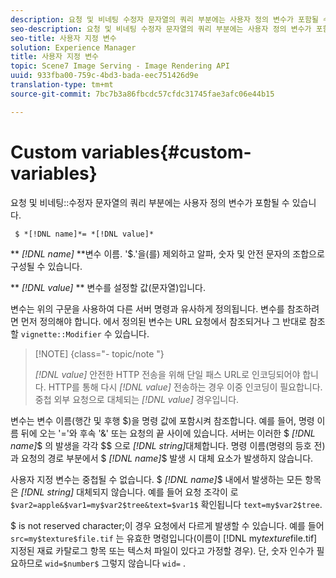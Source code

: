 ```yaml
---
description: 요청 및 비네팅 수정자 문자열의 쿼리 부분에는 사용자 정의 변수가 포함될 수 있습니다.
seo-description: 요청 및 비네팅 수정자 문자열의 쿼리 부분에는 사용자 정의 변수가 포함될 수 있습니다.
seo-title: 사용자 지정 변수
solution: Experience Manager
title: 사용자 지정 변수
topic: Scene7 Image Serving - Image Rendering API
uuid: 933fba00-759c-4bd3-bada-eec751426d9e
translation-type: tm+mt
source-git-commit: 7bc7b3a86fbcdc57cfdc31745fae3afc06e44b15

---
```



# Custom variables{#custom-variables}

요청 및 비네팅::수정자 문자열의 쿼리 부분에는 사용자 정의 변수가 포함될 수 있습니다.

` $ *[!DNL name]*= *[!DNL value]*`

** *[!DNL name]* **변수 이름. &#39;$.&#39;을(를) 제외하고 알파, 숫자 및 안전 문자의 조합으로 구성될 수 있습니다.

** *[!DNL value]* ** 변수를 설정할 값(문자열)입니다.

변수는 위의 구문을 사용하여 다른 서버 명령과 유사하게 정의됩니다. 변수를 참조하려면 먼저 정의해야 합니다. 에서 정의된 변수는 URL 요청에서 참조되거나 그 반대로 참조할 `vignette::Modifier` 수 있습니다.

>[!NOTE] {class=&quot;- topic/note &quot;}
>
>*[!DNL value]* 안전한 HTTP 전송을 위해 단일 패스 URL로 인코딩되어야 합니다. HTTP를 통해 다시 *[!DNL value]* 전송하는 경우 이중 인코딩이 필요합니다. 중첩 외부 요청으로 대체되는 *[!DNL value]* 경우입니다.

변수는 변수 이름(행간 및 후행 $)을 명령 값에 포함시켜 참조합니다. 예를 들어, 명령 이름 뒤에 오는 &#39;=&#39;와 후속 &#39;&amp;&#39; 또는 요청의 끝 사이에 있습니다. 서버는 이러한 $ *[!DNL name]*$ 의 발생을 각각 $$ 으로 *[!DNL string]*&#x200B;대체합니다. 명령 이름(명령의 등호 전)과 요청의 경로 부분에서 $ *[!DNL name]*$ 발생 시 대체 요소가 발생하지 않습니다.

사용자 지정 변수는 중첩될 수 없습니다. $ *[!DNL name]*$ 내에서 발생하는 모든 항목은 *[!DNL string]* 대체되지 않습니다. 예를 들어 요청 조각이 로 `$var2=apple&$var1=my$var2$tree&text=$var1$` 확인됩니다 `text=my$var2$tree`.

$ is not reserved character;이 경우 요청에서 다르게 발생할 수 있습니다. 예를 들어 `src=my$texture$file.tif` 는 유효한 명령입니다(이름이 [!DNL my$texture$file.tif] 지정된 재료 카탈로그 항목 또는 텍스처 파일이 있다고 가정할 경우). 단, 숫자 인수가 필요하므로 `wid=$number$` 그렇지 않습니다 `wid=` .
